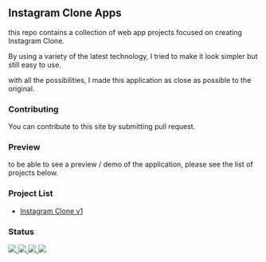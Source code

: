 ## Instagram Clone Apps

this repo contains a collection of web app projects focused on creating Instagram Clone.

By using a variety of the latest technology, I tried to make it look simpler but still easy to use.

with all the possibilities, I made this application as close as possible to the original.

### Contributing

You can contribute to this site by submitting pull request.

### Preview

to be able to see a preview / demo of the application, please see the list of projects below.

### Project List
<ul>
  <li>
    <a href="https://github.com/novaardiansyah/instagram-clone-apps/tree/instagram-clone-v1" target="_blank">
      Instagram Clone v1
    </a>
  </li>
</ul>

### Status

<p>
  <a href="#" target="_blank">
    <img src="https://img.shields.io/badge/stages-production-informational">
  </a>
  <a href="#" target="_blank">
    <img src="https://img.shields.io/github/repo-size/novaardiansyah/instagram-clone-apps?label=size&color=informational" />
  </a>
  <a href="https://github.com/novaardiansyah/instagram-clone-apps/blob/main/LICENSE" target="_blank">
    <img src="https://img.shields.io/github/license/novaardiansyah/instagram-clone-apps?label=license&color=informational" />
  </a>
  <a href="https://github.com/novaardiansyah/instagram-clone-apps/commits/main" target="_blank">
    <img src="https://img.shields.io/github/last-commit/novaardiansyah/instagram-clone-apps/main?color=informational" />
  </a>
</p>
